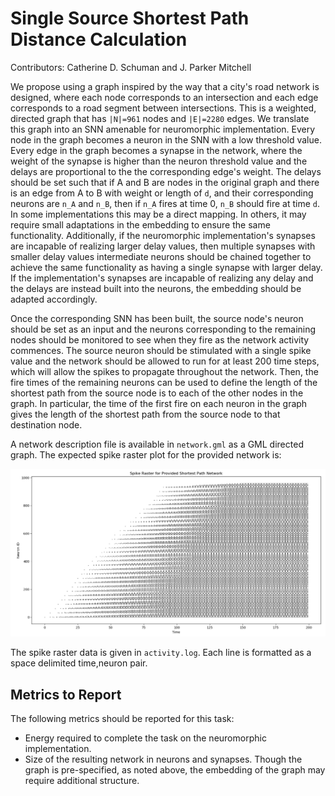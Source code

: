 # Single Source Shortest Path Distance Calculation

Contributors: Catherine D. Schuman and J. Parker Mitchell

We propose using a graph inspired by the way that a city's road network is designed, where each node corresponds to an intersection and each edge corresponds to a road segment between intersections.  This is a weighted, directed graph that has `|N|=961` nodes and `|E|=2280` edges.  We translate this graph into an SNN amenable for neuromorphic implementation.  Every node in the graph becomes a neuron in the SNN with a low threshold value.  Every edge in the graph becomes a synapse in the network, where the weight of the synapse is higher than the neuron threshold value and the delays are proportional to the the corresponding edge's weight.   The delays should be set such that if A and B are nodes in the original graph and there is an edge from A to B with weight or length of `d`, and their corresponding neurons are `n_A` and `n_B`, then if `n_A` fires at time 0, `n_B` should fire at time `d`.  In some implementations this may be a direct mapping.  In others, it may require small adaptations in the embedding to ensure the same functionality.  Additionally, if the neuromorphic implementation's synapses are incapable of realizing larger delay values, then multiple synapses with smaller delay values intermediate neurons should be chained together to achieve the same functionality as having a single synapse with larger delay.  If the implementation's synapses are incapable of realizing any delay and the delays are instead built into the neurons, the embedding should be adapted accordingly. 

Once the corresponding SNN has been built, the source node's neuron should be set as an input and the neurons corresponding to the remaining nodes should be monitored to see when they fire as the network activity commences.  The source neuron should be stimulated with a single spike value and the network should be allowed to run for at least 200 time steps, which will allow the spikes to propagate throughout the network.  Then, the fire times of the remaining neurons can be used to define the length of the shortest path from the source node is to each of the other nodes in the graph. In particular, the time of the first fire on each neuron in the graph gives the length of the shortest path from the source node to that destination node. 

A network description file is available in `network.gml` as a GML directed graph. The expected spike raster plot for the provided network is:

![spikeraster](spike_raster.png)

The spike raster data is given in `activity.log`. Each line is formatted as a space delimited time,neuron pair.

## Metrics to Report
The following metrics should be reported for this task:
- Energy required to complete the task on the neuromorphic implementation. 
- Size of the resulting network in neurons and synapses.  Though the graph is pre-specified, as noted above, the embedding of the graph may require additional structure. 

